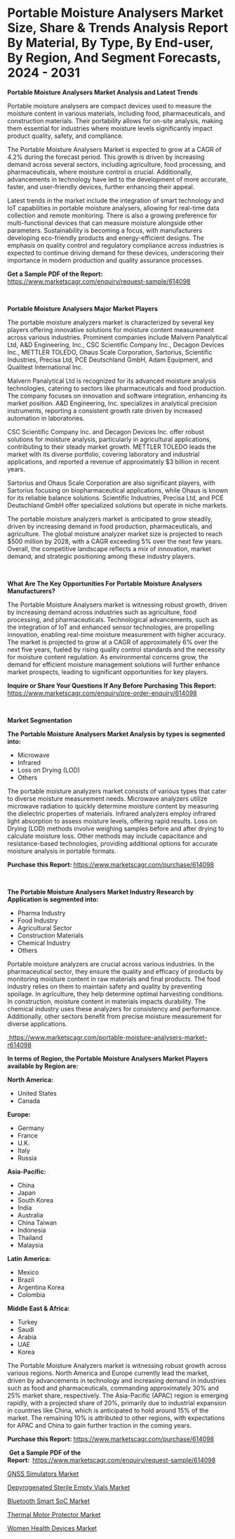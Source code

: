<p><h1>Portable Moisture Analysers Market Size, Share & Trends Analysis Report By Material, By Type, By End-user, By Region, And Segment Forecasts, 2024 - 2031</h1></p><p><strong>Portable Moisture Analysers Market Analysis and Latest Trends</strong></p>
<p><p>Portable moisture analysers are compact devices used to measure the moisture content in various materials, including food, pharmaceuticals, and construction materials. Their portability allows for on-site analysis, making them essential for industries where moisture levels significantly impact product quality, safety, and compliance.</p><p>The Portable Moisture Analysers Market is expected to grow at a CAGR of 4.2% during the forecast period. This growth is driven by increasing demand across several sectors, including agriculture, food processing, and pharmaceuticals, where moisture control is crucial. Additionally, advancements in technology have led to the development of more accurate, faster, and user-friendly devices, further enhancing their appeal.</p><p>Latest trends in the market include the integration of smart technology and IoT capabilities in portable moisture analysers, allowing for real-time data collection and remote monitoring. There is also a growing preference for multi-functional devices that can measure moisture alongside other parameters. Sustainability is becoming a focus, with manufacturers developing eco-friendly products and energy-efficient designs. The emphasis on quality control and regulatory compliance across industries is expected to continue driving demand for these devices, underscoring their importance in modern production and quality assurance processes.</p></p>
<p><strong>Get a Sample PDF of the Report:&nbsp;</strong> <a href="https://www.marketscagr.com/enquiry/request-sample/614098?utm_campaign=1278&utm_medium=2&utm_source=Github&utm_content=ia&utm_term=30092024&utm_id=portable-moisture-analysers">https://www.marketscagr.com/enquiry/request-sample/614098</a></p>
<p>&nbsp;</p>
<p><strong>Portable Moisture Analysers Major Market Players</strong></p>
<p><p>The portable moisture analyzers market is characterized by several key players offering innovative solutions for moisture content measurement across various industries. Prominent companies include Malvern Panalytical Ltd, A&D Engineering, Inc., CSC Scientific Company Inc., Decagon Devices Inc., METTLER TOLEDO, Ohaus Scale Corporation, Sartorius, Scientific Industries, Precisa Ltd, PCE Deutschland GmbH, Adam Equipment, and Qualitest International Inc.</p><p>Malvern Panalytical Ltd is recognized for its advanced moisture analysis technologies, catering to sectors like pharmaceuticals and food production. The company focuses on innovation and software integration, enhancing its market position. A&D Engineering, Inc. specializes in analytical precision instruments, reporting a consistent growth rate driven by increased automation in laboratories.</p><p>CSC Scientific Company Inc. and Decagon Devices Inc. offer robust solutions for moisture analysis, particularly in agricultural applications, contributing to their steady market growth. METTLER TOLEDO leads the market with its diverse portfolio, covering laboratory and industrial applications, and reported a revenue of approximately $3 billion in recent years.</p><p>Sartorius and Ohaus Scale Corporation are also significant players, with Sartorius focusing on biopharmaceutical applications, while Ohaus is known for its reliable balance solutions. Scientific Industries, Precisa Ltd, and PCE Deutschland GmbH offer specialized solutions but operate in niche markets.</p><p>The portable moisture analyzers market is anticipated to grow steadily, driven by increasing demand in food production, pharmaceuticals, and agriculture. The global moisture analyzer market size is projected to reach $500 million by 2028, with a CAGR exceeding 5% over the next few years. Overall, the competitive landscape reflects a mix of innovation, market demand, and strategic positioning among these industry players.</p></p>
<p>&nbsp;</p>
<p><strong>What Are The Key Opportunities For Portable Moisture Analysers Manufacturers?</strong></p>
<p><p>The Portable Moisture Analysers market is witnessing robust growth, driven by increasing demand across industries such as agriculture, food processing, and pharmaceuticals. Technological advancements, such as the integration of IoT and enhanced sensor technologies, are propelling innovation, enabling real-time moisture measurement with higher accuracy. The market is projected to grow at a CAGR of approximately 6% over the next five years, fueled by rising quality control standards and the necessity for moisture content regulation. As environmental concerns grow, the demand for efficient moisture management solutions will further enhance market prospects, leading to significant opportunities for key players.</p></p>
<p><strong>Inquire or Share Your Questions If Any Before Purchasing This Report:</strong> <a href="https://www.marketscagr.com/enquiry/pre-order-enquiry/614098?utm_campaign=1278&utm_medium=2&utm_source=Github&utm_content=ia&utm_term=30092024&utm_id=portable-moisture-analysers">https://www.marketscagr.com/enquiry/pre-order-enquiry/614098</a></p>
<p>&nbsp;</p>
<p><strong>Market Segmentation</strong></p>
<p><strong>The Portable Moisture Analysers Market Analysis by types is segmented into:</strong></p>
<p><ul><li>Microwave</li><li>Infrared</li><li>Loss on Drying (LOD)</li><li>Others</li></ul></p>
<p><p>The portable moisture analyzers market consists of various types that cater to diverse moisture measurement needs. Microwave analyzers utilize microwave radiation to quickly determine moisture content by measuring the dielectric properties of materials. Infrared analyzers employ infrared light absorption to assess moisture levels, offering rapid results. Loss on Drying (LOD) methods involve weighing samples before and after drying to calculate moisture loss. Other methods may include capacitance and resistance-based technologies, providing additional options for accurate moisture analysis in portable formats.</p></p>
<p><strong>Purchase this Report:&nbsp;</strong><a href="https://www.marketscagr.com/purchase/614098?utm_campaign=1278&utm_medium=2&utm_source=Github&utm_content=ia&utm_term=30092024&utm_id=portable-moisture-analysers">https://www.marketscagr.com/purchase/614098</a></p>
<p>&nbsp;</p>
<p><strong>The Portable Moisture Analysers Market Industry Research by Application is segmented into:</strong></p>
<p><ul><li>Pharma Industry</li><li>Food Industry</li><li>Agricultural Sector</li><li>Construction Materials</li><li>Chemical Industry</li><li>Others</li></ul></p>
<p><p>Portable moisture analyzers are crucial across various industries. In the pharmaceutical sector, they ensure the quality and efficacy of products by monitoring moisture content in raw materials and final products. The food industry relies on them to maintain safety and quality by preventing spoilage. In agriculture, they help determine optimal harvesting conditions. In construction, moisture content in materials impacts durability. The chemical industry uses these analyzers for consistency and performance. Additionally, other sectors benefit from precise moisture measurement for diverse applications.</p></p>
<p><a href="https://www.marketscagr.com/portable-moisture-analysers-market-r614098?utm_campaign=1278&utm_medium=2&utm_source=Github&utm_content=ia&utm_term=30092024&utm_id=portable-moisture-analysers">&nbsp;https://www.marketscagr.com/portable-moisture-analysers-market-r614098</a></p>
<p><strong>In terms of Region, the Portable Moisture Analysers Market Players available by Region are:</strong></p>
<p>
    <p> <strong> North America: </strong>
        <ul>
            <li>United States</li>
            <li>Canada</li>
        </ul>
        </p> 
    <p> <strong> Europe: </strong>
        <ul>
            <li>Germany</li>
            <li>France</li>
            <li>U.K.</li>
            <li>Italy</li>
            <li>Russia</li>
        </ul>
        </p> 
    <p> <strong> Asia-Pacific: </strong>
        <ul>
            <li>China</li>
            <li>Japan</li>
            <li>South Korea</li>
            <li>India</li>
            <li>Australia</li>
            <li>China Taiwan</li>
            <li>Indonesia</li>
            <li>Thailand</li>
            <li>Malaysia</li>
        </ul>
        </p> 
    <p> <strong> Latin America: </strong>
        <ul>
            <li>Mexico</li>
            <li>Brazil</li>
            <li>Argentina Korea</li>
            <li>Colombia</li>
        </ul>
        </p> 
    <p> <strong> Middle East & Africa: </strong>
        <ul>
            <li>Turkey</li>
            <li>Saudi</li>
            <li>Arabia</li>
            <li>UAE</li>
            <li>Korea</li>
        </ul>
    </p>
    </p>
<p><p>The Portable Moisture Analyzers market is witnessing robust growth across various regions. North America and Europe currently lead the market, driven by advancements in technology and increasing demand in industries such as food and pharmaceuticals, commanding approximately 30% and 25% market share, respectively. The Asia-Pacific (APAC) region is emerging rapidly, with a projected share of 20%, primarily due to industrial expansion in countries like China, which is anticipated to hold around 15% of the market. The remaining 10% is attributed to other regions, with expectations for APAC and China to gain further traction in the coming years.</p></p>
<p><strong>Purchase this Report: </strong><a href="https://www.marketscagr.com/purchase/614098?utm_campaign=1278&utm_medium=2&utm_source=Github&utm_content=ia&utm_term=30092024&utm_id=portable-moisture-analysers">https://www.marketscagr.com/purchase/614098</a></p>
<p>&nbsp;<strong>Get a Sample PDF of the Report:&nbsp;&nbsp;</strong><a href="https://www.marketscagr.com/enquiry/request-sample/614098?utm_campaign=1278&utm_medium=2&utm_source=Github&utm_content=ia&utm_term=30092024&utm_id=portable-moisture-analysers">https://www.marketscagr.com/enquiry/request-sample/614098</a></p>
<p><strong></strong></p>
<p><p><a href="https://www.linkedin.com/pulse/gnss-simulators-market-outlook-forecast-from-2024-2031-lu48f?utm_campaign=1278&utm_medium=2&utm_source=Github&utm_content=ia&utm_term=30092024&utm_id=portable-moisture-analysers">GNSS Simulators Market</a></p><p><a href="https://www.linkedin.com/pulse/how-depyrogenated-sterile-empty-vials-market-changing-nolee?utm_campaign=1278&utm_medium=2&utm_source=Github&utm_content=ia&utm_term=30092024&utm_id=portable-moisture-analysers">Depyrogenated Sterile Empty Vials Market</a></p><p><a href="https://issuu.com/reportprime-2/docs/bluetooth-smart-soc-market-size-203_564b5e317dcacb?utm_campaign=1278&utm_medium=2&utm_source=Github&utm_content=ia&utm_term=30092024&utm_id=portable-moisture-analysers">Bluetooth Smart SoC Market</a></p><p><a href="https://issuu.com/reportprime-2/docs/thermal-motor-protector-market-size_9b9ab4c76667d0?utm_campaign=1278&utm_medium=2&utm_source=Github&utm_content=ia&utm_term=30092024&utm_id=portable-moisture-analysers">Thermal Motor Protector Market</a></p><p><a href="https://www.linkedin.com/pulse/women-health-devices-market-trends-detailed-study-its-mpele?utm_campaign=1278&utm_medium=2&utm_source=Github&utm_content=ia&utm_term=30092024&utm_id=portable-moisture-analysers">Women Health Devices Market</a></p></p>